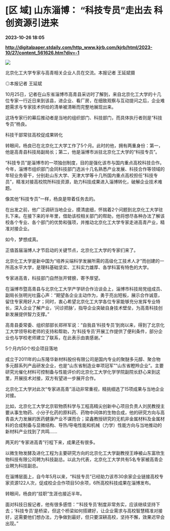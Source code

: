 # [区 域] 山东淄博： “科技专员”走出去 科创资源引进来

**2023-10-26 18:05**

**http://digitalpaper.stdaily.com/http_www.kjrb.com/kjrb/html/2023-10/27/content_561626.htm?div=-1**

![](http://digitalpaper.stdaily.com/http_www.kjrb.com/kjrb/images/2023-10/27/07/3470996_wangjj_1698307223072_b.jpg)

北京化工大学专家与高青相关企业人员在交流。本报记者 王延斌摄

 ◎本报记者 王延斌

 10月25日，记者在山东省淄博市高青县采访时了解到，来自北京化工大学的十几位专家一行近日来到该县，进企业、看厂房，在细致观察与互动提问之后，企业难题需求与专家技术供给的清单被清晰而完整地展现出来。

 这场专家行的幕后推动者是当地的组织部门、科技部门，而具体执行者则是“科技专员”杨良。

 科技干部常驻高校促成果转化

 转眼间，杨良已在北京化工大学工作了5个月。此时的他，拥有两重身份：第一，他是高青县科技局副局长；第二，他是淄博市派驻北京化工大学的“科技专员”。

 “科技专员”是淄博市的一项独创制度，目的是强化该市与国内重点高校科技合作。今年，淄博市组织部门会同科技部门选派十几名熟悉产业发展、科技合作等领域的年轻业务骨干，分别赴山东大学、天津大学等十几所国内重点高校担任“科技专员”，精准对接高校院所科技资源，助力科技成果进入淄博转化，破解企业技术难题。

 像其他“科技专员”一样，杨良是带着任务去的。

 在出发之前，他广泛调研当地企业，摸清底细，怀揣着2个问题到北京化工大学驻扎下来。在接下来的半年里，借助该校相关部门的帮助，他将想尽各种办法了解该校各个专业、各个部门的优势和强项，并推动北京化工大学专家走进高青产业，精准对接企业。

 如今，梦想成真。

 正值首届淄博人才节启动的关键节点，北京化工大学的专家们来了。

 北京化工大学是新中国为“培养尖端科学发展所需的高级化工技术人才”而创建的一所高水平大学，是理科基础坚实、工科实力雄厚、各学科富有特色的大学。

 专家进高青，科技部门自然张开臂膀，寄予厚望。

 在淄博市暨高青县与北京化工大学产学研合作洽谈会上，淄博市科技局党组成员、副局长张明光吐露心声：“期望各企业主动作为，勇于亮出短板，展示合作诚意，留住专家用好人才；同时，衷心希望北京化工大学各位专家能够充分发挥专业特长，深入企业了解产业，‘问诊把脉’，指导企业突破自身技术壁垒，为高青科技创新发展提供智力支撑。”

 高青县委常委、组织部部长郑祥军说：“自我县‘科技专员’到岗以来，得到了北京化工大学领导和老师的支持和帮助，为‘科技专员’开展工作提供了便利条件，部分企业也与学校老师建立了联系，在此表示由衷感谢。”

 5个月内50个校企项目落地

 成立于2011年的山东隆华新材料股份有限公司是国内专业的聚醚多元醇、聚合物多元醇系列产品研发企业，也是“山东省制造业单项冠军”“山东省瞪羚企业”。主要研究光催化材料可控制备与性能评价的北京化工大学化学学院副院长舒心来到这里，开展技术对接，双方有望进一步展开合作。

 北京化工大学对此次“专家进高青”活动非常重视，精挑细选了15项成果与当地企业对接。

 比如，北京化工大学北京软物质科学与工程高精尖创新中心项目负责人刘民教授主要从事生物药、小分子化药的原料药、药物中间体的生物合成，他的研究方向与高青县大力发展的医药健康产业不谋而合；梁鑫教授研究的无机非金属材料及金属材料的合成制备与显微结构、导热/导电性能和机械（力学）性能方向与当地推动的新材料产业找到了共鸣……

 两天的“专家进高青”行程下来，成果还有很多。

 以微生物发酵及进化工程为主要研究方向的北京化工大学副教授王峥被山东富欣生物科技有限公司聘为科技副总。以此为代表，北京化工大学共有5名专家被高青企业聘为科技副总。

 在淄博层面上，自今年5月以来，“科技专员”已经助力该市30余家企业链接高校专家资源122人次，促成校企合作项目50余项，6所高校科技成果在淄博发布。

 转眼间，杨良的“挂职”生涯也接近半年。

 面对科技日报记者，他有很多感悟：“‘科技专员’制度非常务实，应该继续坚持下去；‘科技专员’是桥梁，但这个桥梁如何搭建好，让企业需求与高校智慧精准对接好，这需要他们想办法，力争做到最好，但只要深耕高校，坚持不懈，效果迟早会出现。”